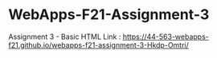 # WebApps-F21-Assignment-3
Assignment 3 - Basic HTML
Link : https://44-563-webapps-f21.github.io/webapps-f21-assignment-3-Hkdp-Omtri/

